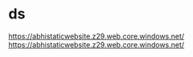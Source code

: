 # ds
https://abhistaticwebsite.z29.web.core.windows.net/
https://abhistaticwebsite.z29.web.core.windows.net/
